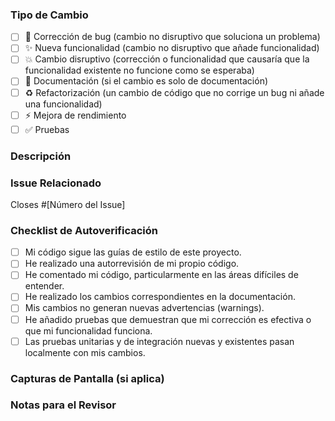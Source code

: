 <!-- 
Gracias por tu contribución. 
Por favor, completa la siguiente plantilla para ayudarnos a revisar tu PR de manera eficiente.
-->

### Tipo de Cambio

<!-- ¿Qué tipo de cambio introduce este PR? Marca todo lo que aplique. -->

- [ ] 🐞 Corrección de bug (cambio no disruptivo que soluciona un problema)
- [ ] ✨ Nueva funcionalidad (cambio no disruptivo que añade funcionalidad)
- [ ] 💥 Cambio disruptivo (corrección o funcionalidad que causaría que la funcionalidad existente no funcione como se esperaba)
- [ ] 📝 Documentación (si el cambio es solo de documentación)
- [ ] ♻️ Refactorización (un cambio de código que no corrige un bug ni añade una funcionalidad)
- [ ] ⚡️ Mejora de rendimiento
- [ ] ✅ Pruebas

### Descripción

<!-- 
Describe tus cambios en detalle. 
¿Cuál es la motivación y el contexto de este cambio? 
¿Qué problema soluciona?
-->

### Issue Relacionado

<!-- Si este PR soluciona un issue abierto, por favor, enlaza al issue aquí. -->

Closes #[Número del Issue]

### Checklist de Autoverificación

<!-- Revisa los siguientes puntos antes de solicitar una revisión. -->

- [ ] Mi código sigue las guías de estilo de este proyecto.
- [ ] He realizado una autorrevisión de mi propio código.
- [ ] He comentado mi código, particularmente en las áreas difíciles de entender.
- [ ] He realizado los cambios correspondientes en la documentación.
- [ ] Mis cambios no generan nuevas advertencias (warnings).
- [ ] He añadido pruebas que demuestran que mi corrección es efectiva o que mi funcionalidad funciona.
- [ ] Las pruebas unitarias y de integración nuevas y existentes pasan localmente con mis cambios.

### Capturas de Pantalla (si aplica)

<!-- Para cambios en la interfaz de usuario, por favor, añade capturas de pantalla o GIFs para mostrar los cambios. -->

### Notas para el Revisor

<!-- ¿Hay algo específico a lo que el revisor deba prestar especial atención? -->